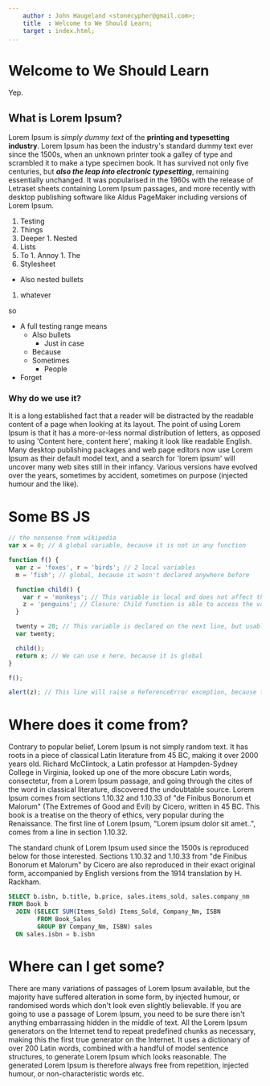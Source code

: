 ```yaml
---
    author : John Haugeland <stonecypher@gmail.com>;
    title  : Welcome to We Should Learn;
    target : index.html;
...
```


# Welcome to We Should Learn

Yep.

## What is Lorem Ipsum?

Lorem Ipsum is *simply dummy text* of the **printing and typesetting industry**. Lorem Ipsum has been the industry's standard dummy text ever since the 1500s, when an unknown printer took a galley of type and scrambled it to make a type specimen book. It has survived not only five centuries, but ***also the leap into electronic typesetting***, remaining essentially unchanged. It was popularised in the 1960s with the release of Letraset sheets containing Lorem Ipsum passages, and more recently with desktop publishing software like Aldus PageMaker including versions of Lorem Ipsum.

1. Testing
1. Things
  1. Deeper
    1. Nested
  1. Lists
  1. To
    1. Annoy
    1. The
1. Stylesheet
  * Also nested bullets
1. whatever

so

* A full testing range means
  * Also bullets
    * Just in case
  * Because
  * Sometimes
    * People
* Forget

### Why do we use it?

It is a long established fact that a reader will be distracted by the readable content of a page when looking at its layout. The point of using Lorem Ipsum is that it has a more-or-less normal distribution of letters, as opposed to using 'Content here, content here', making it look like readable English. Many desktop publishing packages and web page editors now use Lorem Ipsum as their default model text, and a search for 'lorem ipsum' will uncover many web sites still in their infancy. Various versions have evolved over the years, sometimes by accident, sometimes on purpose (injected humour and the like).


# Some BS JS

```javascript
// the nonsense from wikipedia
var x = 0; // A global variable, because it is not in any function

function f() {
  var z = 'foxes', r = 'birds'; // 2 local variables
  m = 'fish'; // global, because it wasn't declared anywhere before

  function child() {
    var r = 'monkeys'; // This variable is local and does not affect the "birds" r of the parent function.
    z = 'penguins'; // Closure: Child function is able to access the variables of the parent function.
  }

  twenty = 20; // This variable is declared on the next line, but usable anywhere in the function, even before, as here
  var twenty;

  child();
  return x; // We can use x here, because it is global
}

f();

alert(z); // This line will raise a ReferenceError exception, because the value of z is no longer available
```

# Where does it come from?

Contrary to popular belief, Lorem Ipsum is not simply random text. It has roots in a piece of classical Latin literature from 45 BC, making it over 2000 years old. Richard McClintock, a Latin professor at Hampden-Sydney College in Virginia, looked up one of the more obscure Latin words, consectetur, from a Lorem Ipsum passage, and going through the cites of the word in classical literature, discovered the undoubtable source. Lorem Ipsum comes from sections 1.10.32 and 1.10.33 of "de Finibus Bonorum et Malorum" (The Extremes of Good and Evil) by Cicero, written in 45 BC. This book is a treatise on the theory of ethics, very popular during the Renaissance. The first line of Lorem Ipsum, "Lorem ipsum dolor sit amet..", comes from a line in section 1.10.32.

The standard chunk of Lorem Ipsum used since the 1500s is reproduced below for those interested. Sections 1.10.32 and 1.10.33 from "de Finibus Bonorum et Malorum" by Cicero are also reproduced in their exact original form, accompanied by English versions from the 1914 translation by H. Rackham.

```sql
SELECT b.isbn, b.title, b.price, sales.items_sold, sales.company_nm
FROM Book b
  JOIN (SELECT SUM(Items_Sold) Items_Sold, Company_Nm, ISBN
        FROM Book_Sales
        GROUP BY Company_Nm, ISBN) sales
  ON sales.isbn = b.isbn
```

# Where can I get some?

There are many variations of passages of Lorem Ipsum available, but the majority have suffered alteration in some form, by injected humour, or randomised words which don't look even slightly believable. If you are going to use a passage of Lorem Ipsum, you need to be sure there isn't anything embarrassing hidden in the middle of text. All the Lorem Ipsum generators on the Internet tend to repeat predefined chunks as necessary, making this the first true generator on the Internet. It uses a dictionary of over 200 Latin words, combined with a handful of model sentence structures, to generate Lorem Ipsum which looks reasonable. The generated Lorem Ipsum is therefore always free from repetition, injected humour, or non-characteristic words etc.